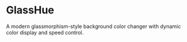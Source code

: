 # GlassHue
A modern glassmorphism-style background color changer with dynamic color display and speed control.
